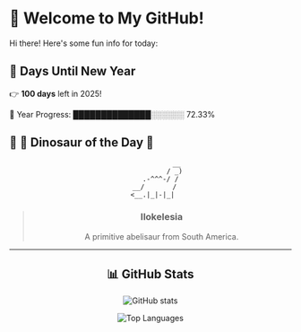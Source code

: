 # 🦖 Welcome to My GitHub!

Hi there! Here's some fun info for today:

## 📅 Days Until New Year
👉 **100 days** left in 2025!

📅 Year Progress: ██████████████░░░░░░ 72.33%

## 🌟 🦕 Dinosaur of the Day 🌟

<div align="center">

```text
             __
            / _)
     .-^^^-/ /
  __/       /
 <__.|_|-|_|
```

> ### **Ilokelesia**
> A primitive abelisaur from South America.

---

## 📊 GitHub Stats
![GitHub stats](https://github-readme-stats.vercel.app/api?username=MAadinP&show_icons=true&theme=tokyonight)

![Top Languages](https://github-readme-stats.vercel.app/api/top-langs/?username=MAadinP&layout=compact&theme=tokyonight&cache_seconds=1)


</div>